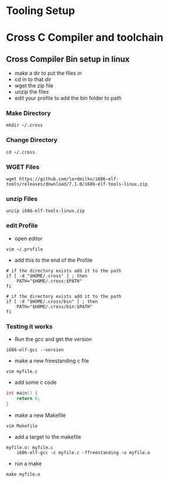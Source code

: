 # Tooling Setup

# Cross C Compiler and toolchain

## Cross Compiler Bin setup in linux

- make a dir to put the files in
- cd in to that dir
- wget the zip file
- unzip the files
- edit your profile to add the bin folder to path


### Make Directory
```
mkdir ~/.cross
```

### Change Directory
```
cd ~/.cross
```

### WGET Files
```
wget https://github.com/lordmilko/i686-elf-tools/releases/download/7.1.0/i686-elf-tools-linux.zip
```

### unzip Files
```
unzip i686-elf-tools-linux.zip
```

### edit Profile
- open editor

```
vim ~/.profile
```

- add this to the end of the Profile

```
# if the directory exists add it to the path
if [ -d "$HOME/.cross" ] ; then
    PATH="$HOME/.cross:$PATH"
fi

# if the directory exists add it to the path
if [ -d "$HOME/.cross/bin" ] ; then
    PATH="$HOME/.cross/bin:$PATH"
fi
```

### Testing it works

- Run the gcc and get the version

```
i686-elf-gcc --version
```

- make a new freestanding c file

```
vim myfile.c
```

- add some c code

```C
int main() {
    return 0;
}
```

- make a new Makefile

```
vim Makefile
```

- add a target to the makefile

```
myfile.o: myfile.c
    i686-elf-gcc -c myfile.c -ffreestanding -o myfile.o
```

- run a make

```
make myfile.o
```
